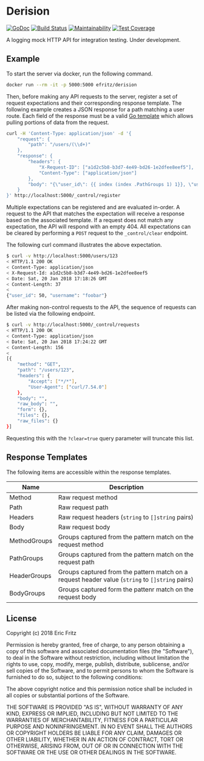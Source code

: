 # Derision

[![GoDoc](https://godoc.org/github.com/efritz/derision?status.svg)](https://godoc.org/github.com/efritz/derision)
[![Build Status](https://secure.travis-ci.org/efritz/derision.png)](http://travis-ci.org/efritz/derision)
[![Maintainability](https://api.codeclimate.com/v1/badges/289a6ddd42c61a92adcf/maintainability)](https://codeclimate.com/github/efritz/derision/maintainability)
[![Test Coverage](https://api.codeclimate.com/v1/badges/289a6ddd42c61a92adcf/test_coverage)](https://codeclimate.com/github/efritz/derision/test_coverage)

A logging mock HTTP API for integration testing. Under development.

## Example

To start the server via docker, run the following command.

```bash
docker run --rm -it -p 5000:5000 efritz/derision
```

Then, before making any API requests to the server, register a set of request
expectations and their corresponding response template. The following example
creates a JSON response for a path matching a user route. Each field of the
response must be a valid [Go template](https://golang.org/pkg/text/template/)
which allows pulling portions of data from the request.

```bash
curl -H 'Content-Type: application/json' -d '{
    "request": {
        "path": "/users/(\\d+)"
    },
    "response": {
        "headers": {
            "X-Request-ID": ["a1d2c5b8-b3d7-4e49-bd26-1e2dfee8eef5"],
            "Content-Type": ["application/json"]
        },
        "body": "{\"user_id\": {{ index (index .PathGroups 1) 1}}, \"username\": \"foobar\"}"
    }
}' http://localhost:5000/_control/register
```

Multiple expectations can be registered and are evaluated in-order. A request
to the API that matches the expectation will receive a response based on the
associated template. If a request does not match any expectation, the API will
respond with an empty 404. All expectations can be cleared by performing a `POST`
request to the `_control/clear` endpoint.

The following curl command illustrates the above expectation.

```bash
$ curl -v http://localhost:5000/users/123
< HTTP/1.1 200 OK
< Content-Type: application/json
< X-Request-Id: a1d2c5b8-b3d7-4e49-bd26-1e2dfee8eef5
< Date: Sat, 20 Jan 2018 17:18:26 GMT
< Content-Length: 37
<
{"user_id": 50, "username": "foobar"}
```

After making non-control requests to the API, the sequence of requests can be
listed via the following endpoint.

```bash
$ curl -v http://localhost:5000/_control/requests
< HTTP/1.1 200 OK
< Content-Type: application/json
< Date: Sat, 20 Jan 2018 17:24:22 GMT
< Content-Length: 156
<
[{
    "method": "GET",
    "path": "/users/123",
    "headers": {
        "Accept": ["*/*"],
        "User-Agent": ["curl/7.54.0"]
    },
    "body": "",
    "raw_body": "",
    "form": {},
    "files": {},
    "raw_files": {}
}]
```

Requesting this with the `?clear=true` query parameter will truncate this list.

## Response Templates

The following items are accessible within the response templates.

| Name         | Description |
| ------------ | ----------- |
| Method       | Raw request method |
| Path         | Raw request path |
| Headers      | Raw request headers (`string` to `[]string` pairs) |
| Body         | Raw request body |
| MethodGroups | Groups captured from the pattern match on the request method |
| PathGroups   | Groups captured from the pattern match on the request path |
| HeaderGroups | Groups captured from the pattern match on a request header value (`string` to `[]string` pairs) |
| BodyGroups   | Groups captured form the pattenr match on the request body |

## License

Copyright (c) 2018 Eric Fritz

Permission is hereby granted, free of charge, to any person obtaining a copy
of this software and associated documentation files (the "Software"), to deal
in the Software without restriction, including without limitation the rights
to use, copy, modify, merge, publish, distribute, sublicense, and/or sell
copies of the Software, and to permit persons to whom the Software is
furnished to do so, subject to the following conditions:

The above copyright notice and this permission notice shall be included in
all copies or substantial portions of the Software.

THE SOFTWARE IS PROVIDED "AS IS", WITHOUT WARRANTY OF ANY KIND, EXPRESS OR
IMPLIED, INCLUDING BUT NOT LIMITED TO THE WARRANTIES OF MERCHANTABILITY,
FITNESS FOR A PARTICULAR PURPOSE AND NONINFRINGEMENT. IN NO EVENT SHALL THE
AUTHORS OR COPYRIGHT HOLDERS BE LIABLE FOR ANY CLAIM, DAMAGES OR OTHER
LIABILITY, WHETHER IN AN ACTION OF CONTRACT, TORT OR OTHERWISE, ARISING FROM,
OUT OF OR IN CONNECTION WITH THE SOFTWARE OR THE USE OR OTHER DEALINGS IN
THE SOFTWARE.
